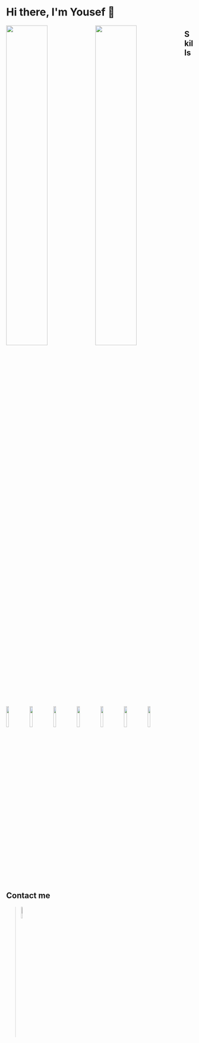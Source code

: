# Hi there, I'm Yousef 👋

<img align="left" width="47%" src="https://github-readme-stats.vercel.app/api?username=yousefqaneel&theme=highcontrast&show_icons=true"/>
<img align="left" width="47%"  src="https://github-readme-stats.vercel.app/api/top-langs/?username=yousefqaneel&theme=buefy&layout=compact"/>

## Skills
<p allign="center">
<img align="left" width="12%" src="https://icongr.am/devicon/csharp-original.svg?size=128&color=currentColor"/>
<img align="left" width="12%" src="https://icongr.am/devicon/html5-original.svg?size=128&color=currentColor"/>
<img align="left" width="12%" src="https://icongr.am/devicon/css3-original.svg?size=128&color=currentColor"/>
<img align="left" width="12%" src="https://icongr.am/devicon/javascript-original.svg?size=128&color=currentColor"/>
<img align="left" width="12%" src="https://icongr.am/devicon/git-original.svg?size=128&color=currentColor"/>
<img align="left" width="12%" src="https://icongr.am/devicon/bootstrap-plain-wordmark.svg?size=128&color=currentColor"/>
<img align="center" width="12%" src="https://img.icons8.com/external-flat-juicy-fish/344/external-sql-coding-and-development-flat-flat-juicy-fish.png"/>
</p>

<p allign="center">

## Contact me
> [<img width="9%" src="https://img.icons8.com/color/344/linkedin.png"/>](https://www.linkedin.com/in/yousef-qandeel/)

</p>
